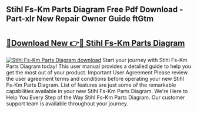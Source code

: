 ## Stihl Fs-Km Parts Diagram Free Pdf Download - Part-xIr New Repair Owner Guide ftGtm

# <h2><a href="http://dfmwht.blite.top/?on=Stihl+Fs-Km+Parts+Diagram">🔗Download New 👉🔴 Stihl Fs-Km Parts Diagram</a></h2>

[![Stihl Fs-Km Parts Diagram download](https://i.imgur.com/lujVjoI.png)](http://dfmwht.blite.top/?on=Stihl+Fs-Km+Parts+Diagram)
Start your journey with Stihl Fs-Km Parts Diagram today! This user manual provides a detailed guide to help you get the most out of your product. Important User Agreement Please review the user agreement terms and conditions before operating your new Stihl Fs-Km Parts Diagram. List of features are just some of the remarkable capabilities available in your new Stihl Fs-Km Parts Diagram. We're Here to Help You Every Step of the Way Stihl Fs-Km Parts Diagram. Our customer support team is available throughout your journey.
